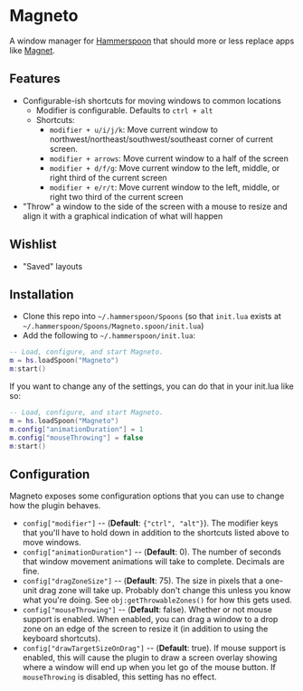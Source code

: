 # Magneto

A window manager for [Hammerspoon](https://www.hammerspoon.org/) that should more or less replace apps like [Magnet](https://magnet.crowdcafe.com/).

## Features

* Configurable-ish shortcuts for moving windows to common locations
    * Modifier is configurable. Defaults to `ctrl + alt`
    * Shortcuts:
        * `modifier + u/i/j/k`: Move current window to northwest/northeast/southwest/southeast corner of current screen.
        * `modifier + arrows`: Move current window to a half of the screen
        * `modifier + d/f/g`: Move current window to the left, middle, or right third of the current screen
        * `modifier + e/r/t`: Move current window to the left, middle, or right two third of the current screen
* "Throw" a window to the side of the screen with a mouse to resize and align it with a graphical indication of what will happen

## Wishlist

* "Saved" layouts

## Installation

* Clone this repo into `~/.hammerspoon/Spoons` (so that `init.lua` exists at `~/.hammerspoon/Spoons/Magneto.spoon/init.lua`)
* Add the following to `~/.hammerspoon/init.lua`:

```lua
-- Load, configure, and start Magneto.
m = hs.loadSpoon("Magneto")
m:start()
```

If you want to change any of the settings, you can do that in your init.lua like so:

```lua
-- Load, configure, and start Magneto.
m = hs.loadSpoon("Magneto")
m.config["animationDuration"] = 1
m.config["mouseThrowing"] = false
m:start()
```

## Configuration

Magneto exposes some configuration options that you can use to change how the plugin behaves.

* `config["modifier"]` -- (**Default**: `{"ctrl", "alt"}`). The modifier keys that you'll have to hold down in addition to the shortcuts listed above to move windows.
* `config["animationDuration"]` -- (**Default**: 0). The number of seconds that window movement animations will take to complete. Decimals are fine.
* `config["dragZoneSize"]` -- (**Default**: 75). The size in pixels that a one-unit drag zone will take up. Probably don't change this unless you know what you're doing. See `obj:getThrowableZones()` for how this gets used.
* `config["mouseThrowing"]` -- (**Default**: false). Whether or not mouse support is enabled. When enabled, you can drag a window to a drop zone on an edge of the screen to resize it (in addition to using the keyboard shortcuts).
* `config["drawTargetSizeOnDrag"]` -- (**Default**: true). If mouse support is enabled, this will cause the plugin to draw a screen overlay showing where a window will end up when you let go of the mouse button. If `mouseThrowing` is disabled, this setting has no effect.
